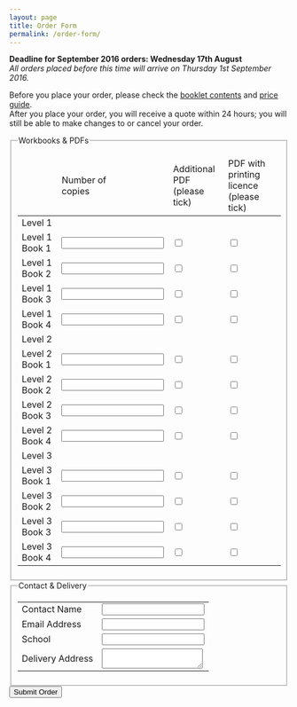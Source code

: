 ```yaml
---
layout: page
title: Order Form
permalink: /order-form/
---
```

<b>Deadline for September 2016 orders: Wednesday 17th August </b><br><em>All orders placed before this time will arrive on Thursday 1st September 2016.</em>

Before you place your order, please check the <a class="button" href="/booklet-contents">booklet contents</a> and <a class="button" href="/price-guide">price guide</a>.<br>After you place your order, you will receive a quote within 24 hours; you will still be able to make changes to or cancel your order.

<form action="https://getsimpleform.com/messages?form_api_token=d3d371453b8aeb87b4aec39b0650ef1c" method="post">
  <!-- the redirect_to is optional, the form will redirect to the referrer on submission -->
  <input type='hidden' name='redirect_to' value='http://whosaidlatinsdead.com/thank-you/' />

  <!-- input fields -->
  <fieldset>
    <legend>Workbooks & PDFs</legend>
    <table class="workbooks">
      <thead>
        <tr>
          <td></td>
          <td>Number of <br />copies</td>
          <td>Additional PDF<br /> (please tick)</td>
          <td>PDF with printing licence<br /> (please tick)</td>
        </tr>
      </thead>
      <tbody>
        <tr class="header first"><td>Level 1</td></tr>
        <tr>
          <td><label>Level 1 Book 1</label></td>
          <td><input type='text' name='l1_b1_no_copies'></td>
          <td><input type="checkbox" name="l1_b1_additional_pdf" value="yes"></td>
          <td><input type="checkbox" name="l1_b1_printing_pdf" value="yes" ></td>
        </tr>
        <tr>
          <td><label>Level 1 Book 2</label></td>
          <td><input type='text' name='l1_b2_no_copies'></td>
          <td><input type="checkbox" name="l1_b2_additional_pdf" value="yes"></td>
          <td><input type="checkbox" name="l1_b2_printing_pdf" value="yes" ></td>
        </tr>
        <tr>
          <td><label>Level 1 Book 3</label></td>
          <td><input type='text' name='l1_b3_no_copies'></td>
          <td><input type="checkbox" name="l1_b3_additional_pdf" value="yes"></td>
          <td><input type="checkbox" name="l1_b3_printing_pdf" value="yes" ></td>
        </tr>
        <tr>
          <td><label>Level 1 Book 4</label></td>
          <td><input type='text' name='l1_b4_no_copies'></td>
          <td><input type="checkbox" name="l1_b4_additional_pdf" value="yes"></td>
          <td><input type="checkbox" name="l1_b4_printing_pdf" value="yes" ></td>
        </tr>
        <tr class="header"><td>Level 2</td></tr>
        <tr>
          <td><label>Level 2 Book 1</label></td>
          <td><input type='text' name='l2_b1_no_copies'></td>
          <td><input type="checkbox" name="l2_b1_additional_pdf" value="yes"></td>
          <td><input type="checkbox" name="l2_b1_printing_pdf" value="yes" ></td>
        </tr>
        <tr>
          <td><label>Level 2 Book 2</label></td>
          <td><input type='text' name='l2_b2_no_copies'></td>
          <td><input type="checkbox" name="l2_b2_additional_pdf" value="yes"></td>
          <td><input type="checkbox" name="l2_b2_printing_pdf" value="yes" ></td>
        </tr>
        <tr>
          <td><label>Level 2 Book 3</label></td>
          <td><input type='text' name='l2_b3_no_copies'></td>
          <td><input type="checkbox" name="l2_b3_additional_pdf" value="yes"></td>
          <td><input type="checkbox" name="l2_b3_printing_pdf" value="yes" ></td>
        </tr>
        <tr>
          <td><label>Level 2 Book 4</label></td>
          <td><input type='text' name='l2_b4_no_copies'></td>
          <td><input type="checkbox" name="l2_b4_additional_pdf" value="yes"></td>
          <td><input type="checkbox" name="l2_b4_printing_pdf" value="yes" ></td>
        </tr>
        <tr class="header"><td>Level 3</td></tr>
        <tr>
          <td><label>Level 3 Book 1</label></td>
          <td><input type='text' name='l3_b1_no_copies'></td>
          <td><input type="checkbox" name="l3_b1_additional_pdf" value="yes"></td>
          <td><input type="checkbox" name="l3_b1_printing_pdf" value="yes" ></td>
        </tr>
        <tr>
          <td><label>Level 3 Book 2</label></td>
          <td><input type='text' name='l3_b2_no_copies'></td>
          <td><input type="checkbox" name="l3_b2_additional_pdf" value="yes"></td>
          <td><input type="checkbox" name="l3_b2_printing_pdf" value="yes" ></td>
        </tr>
        <tr>
          <td><label>Level 3 Book 3</label></td>
          <td><input type='text' name='l3_b3_no_copies'></td>
          <td><input type="checkbox" name="l3_b3_additional_pdf" value="yes"></td>
          <td><input type="checkbox" name="l3_b3_printing_pdf" value="yes" ></td>
        </tr>
        <tr>
          <td><label>Level 3 Book 4</label></td>
          <td><input type='text' name='l3_b4_no_copies'></td>
          <td><input type="checkbox" name="l3_b4_additional_pdf" value="yes"></td>
          <td><input type="checkbox" name="l3_b4_printing_pdf" value="yes" ></td>
        </tr>
      </tbody>
    </table>
  </fieldset>

  <fieldset>
    <legend>Contact & Delivery</legend>
    <table>
      <tr>
        <td class="left"><label>Contact Name</label></td><td><input type="text" name="contact_name"></td>
      </tr>
      <tr>
        <td class="left"><label>Email Address</label></td><td><input type="text" name="email"></td>
      </tr>
      <tr>
        <td class="left"><label>School</label></td><td><input type="text" name="school"></td>
      </tr>
      <tr>
        <td class="left"><label>Delivery Address</label></td><td><textarea name="address"></textarea></td>
      </tr>
    </table>
  </fieldset>

  <input type='submit' value='Submit Order' />
</form>
